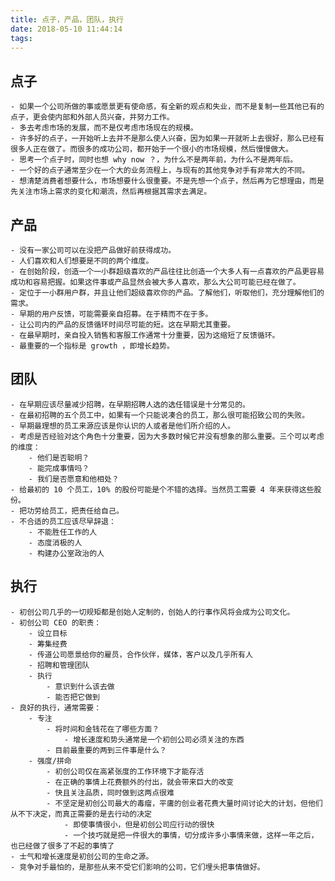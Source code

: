 ```yaml
---
title: 点子，产品，团队，执行
date: 2018-05-10 11:44:14
tags:
---
```


## 点子
	- 如果一个公司所做的事或愿景更有使命感，有全新的观点和失业，而不是复制一些其他已有的点子，更会使内部和外部人员兴奋，并努力工作。
	- 多去考虑市场的发展，而不是仅考虑市场现在的规模。
	- 许多好的点子，一开始听上去并不是那么使人兴奋，因为如果一开就听上去很好，那么已经有很多人正在做了。而很多的成功公司，都开始于一个很小的市场规模，然后慢慢做大。
	- 思考一个点子时，同时也想 why now ？，为什么不是两年前，为什么不是两年后。
	- 一个好的点子通常至少在一个大的业务流程上，与现有的其他竞争对手有非常大的不同。
	- 想清楚消费者想要什么，市场想要什么很重要。不是先想一个点子，然后再为它想理由，而是先关注市场上需求的变化和潮流，然后再根据其需求去满足。

## 产品
	- 没有一家公司可以在没把产品做好前获得成功。
	- 人们喜欢和人们想要是不同的两个维度。
	- 在创始阶段，创造一个一小群超级喜欢的产品往往比创造一个大多人有一点喜欢的产品更容易成功和容易把握。如果这件事或产品显然会被大多人喜欢，那么大公司可能已经在做了。
	- 定位于一小群用户群，并且让他们超级喜欢你的产品。了解他们，听取他们，充分理解他们的需求。
	- 早期的用户反馈，可能需要亲自招募。在于精而不在于多。
	- 让公司内的产品的反馈循环时间尽可能的短。这在早期尤其重要。
	- 在最早期时，亲自投入销售和客服工作通常十分重要，因为这缩短了反馈循环。
	- 最重要的一个指标是 growth ，即增长趋势。

## 团队
	- 在早期应该尽量减少招聘，在早期招聘人选的选任错误是十分常见的。
	- 在最初招聘的五个员工中，如果有一个只能说凑合的员工，那么很可能招致公司的失败。
	- 早期最理想的员工来源应该是你认识的人或者是他们所介绍的人。
	- 考虑是否经验对这个角色十分重要，因为大多数时候它并没有想象的那么重要。三个可以考虑的维度：
		- 他们是否聪明？
		- 能完成事情吗？
		- 我们是否愿意和他相处？
	- 给最初的 10 个员工，10% 的股份可能是个不错的选择。当然员工需要 4 年来获得这些股份。
	- 把功劳给员工，把责任给自己。
	- 不合适的员工应该尽早辞退：
		- 不能胜任工作的人
		- 态度消极的人
		- 构建办公室政治的人

## 执行
	- 初创公司几乎的一切规矩都是创始人定制的，创始人的行事作风将会成为公司文化。
	- 初创公司 CEO 的职责：
		- 设立目标
		- 筹集经费
		- 传道公司愿景给你的雇员，合作伙伴，媒体，客户以及几乎所有人
		- 招聘和管理团队
		- 执行
			- 意识到什么该去做
			- 能否把它做到
	- 良好的执行，通常需要：
		- 专注
			- 将时间和金钱花在了哪些方面？
				- 增长速度和势头通常是一个初创公司必须关注的东西
			- 目前最重要的两到三件事是什么？
		- 强度/拼命
			- 初创公司仅在高紧张度的工作环境下才能存活
			- 在正确的事情上花费额外的付出，就会带来巨大的改变
			- 快且关注品质，同时做到这两点很难
			- 不坚定是初创公司最大的毒瘤，平庸的创业者花费大量时间讨论大的计划，但他们从不下决定，而真正需要的是去行动的决定
				- 即使事情很小，但是初创公司应行动的很快
				- 一个技巧就是把一件很大的事情，切分成许多小事情来做，这样一年之后，也已经做了很多了不起的事情了
	- 士气和增长速度是初创公司的生命之源。
	- 竞争对手最怕的，是那些从来不受它们影响的公司，它们埋头把事情做好。
